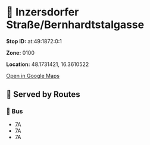 # 🚉 Inzersdorfer Straße/Bernhardtstalgasse


**Stop ID:** at:49:1872:0:1

**Zone:** 0100

**Location:** 48.1731421, 16.3610522

[Open in Google Maps](https://www.google.com/maps?q=48.1731421,16.3610522)

## 🚆 Served by Routes

### 🚌 Bus
- 7A
- 7A
- 7A